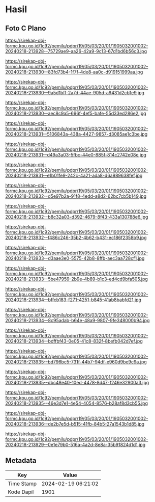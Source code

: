 # Hasil

## Foto C Plano

https://sirekap-obj-formc.kpu.go.id/1c92/pemilu/pdpr/19/05/03/20/01/1905032001002-20240218-213928--75729ae9-aa26-42a9-9c13-67d1bd6b56c3.jpg

https://sirekap-obj-formc.kpu.go.id/1c92/pemilu/pdpr/19/05/03/20/01/1905032001002-20240218-213930--83fd73b4-1f7f-4de8-aa0c-d919151999aa.jpg

https://sirekap-obj-formc.kpu.go.id/1c92/pemilu/pdpr/19/05/03/20/01/1905032001002-20240218-213930--9a5d1bff-2a7d-44ae-905d-a9431d2cb1e9.jpg

https://sirekap-obj-formc.kpu.go.id/1c92/pemilu/pdpr/19/05/03/20/01/1905032001002-20240218-213930--aec8c9a5-696f-4ef5-bafe-55d33ed286e2.jpg

https://sirekap-obj-formc.kpu.go.id/1c92/pemilu/pdpr/19/05/03/20/01/1905032001002-20240218-213931--5106843a-438a-4427-9857-d3085ae1c3be.jpg

https://sirekap-obj-formc.kpu.go.id/1c92/pemilu/pdpr/19/05/03/20/01/1905032001002-20240218-213931--d49a3a03-5fbc-44e0-885f-814c2742e08e.jpg

https://sirekap-obj-formc.kpu.go.id/1c92/pemilu/pdpr/19/05/03/20/01/1905032001002-20240218-213931--e1b01fe9-242c-4a21-ada8-d6a989638fef.jpg

https://sirekap-obj-formc.kpu.go.id/1c92/pemilu/pdpr/19/05/03/20/01/1905032001002-20240218-213932--d5e97b2a-91f8-4edd-a8d2-62bc7cb5b149.jpg

https://sirekap-obj-formc.kpu.go.id/1c92/pemilu/pdpr/19/05/03/20/01/1905032001002-20240218-213932--b8c32a03-d392-4679-8f43-433a130788e6.jpg

https://sirekap-obj-formc.kpu.go.id/1c92/pemilu/pdpr/19/05/03/20/01/1905032001002-20240218-213932--f486c246-35b2-4b62-b431-ec186f2358b9.jpg

https://sirekap-obj-formc.kpu.go.id/1c92/pemilu/pdpr/19/05/03/20/01/1905032001002-20240218-213933--d3aae3e0-5575-42b8-8ffb-aec3aa728cf1.jpg

https://sirekap-obj-formc.kpu.go.id/1c92/pemilu/pdpr/19/05/03/20/01/1905032001002-20240218-213933--5be47959-2b9e-4b89-b1c3-ed4cd9bfa505.jpg

https://sirekap-obj-formc.kpu.go.id/1c92/pemilu/pdpr/19/05/03/20/01/1905032001002-20240218-213934--bffcb183-f271-4251-b845-41ab8babfd21.jpg

https://sirekap-obj-formc.kpu.go.id/1c92/pemilu/pdpr/19/05/03/20/01/1905032001002-20240218-213934--8c95adab-b64e-48a9-9807-9fe348000b94.jpg

https://sirekap-obj-formc.kpu.go.id/1c92/pemilu/pdpr/19/05/03/20/01/1905032001002-20240218-213934--bdffbf43-0e05-41c8-832f-8befb042d7ef.jpg

https://sirekap-obj-formc.kpu.go.id/1c92/pemilu/pdpr/19/05/03/20/01/1905032001002-20240218-213935--bd796bc5-731f-44b7-94df-e960d9be9c9a.jpg

https://sirekap-obj-formc.kpu.go.id/1c92/pemilu/pdpr/19/05/03/20/01/1905032001002-20240218-213935--dbc48e40-10ed-4478-8d47-f246e32900a3.jpg

https://sirekap-obj-formc.kpu.go.id/1c92/pemilu/pdpr/19/05/03/20/01/1905032001002-20240218-213935--46e3d7e1-4e54-4054-8576-b28af8d3cb55.jpg

https://sirekap-obj-formc.kpu.go.id/1c92/pemilu/pdpr/19/05/03/20/01/1905032001002-20240218-213936--de2b7e5d-b515-41fb-84b5-27a1543b1d85.jpg

https://sirekap-obj-formc.kpu.go.id/1c92/pemilu/pdpr/19/05/03/20/01/1905032001002-20240218-213929--0e1e79b0-516a-4a2d-8e8a-35b91824d1d1.jpg


## Metadata

| Key        | Value               |
| ---------- | ------------------- |
| Time Stamp | 2024-02-19 06:21:02 |
| Kode Dapil | 1901                |



